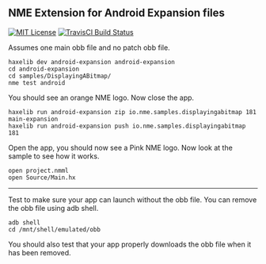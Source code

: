 ## NME Extension for Android Expansion files

[![MIT License](https://img.shields.io/badge/license-MIT-blue.svg?style=flat)](LICENSE.md)
[![TravisCI Build Status](https://travis-ci.org/thomasuster/cloner.svg?branch=master)](https://travis-ci.org/thomasuster/android-expansion )

Assumes one main obb file and no patch obb file.

```
haxelib dev android-expansion android-expansion
cd android-expansion
cd samples/DisplayingABitmap/
nme test android
```

You should see an orange NME logo. Now close the app.

```
haxelib run android-expansion zip io.nme.samples.displayingabitmap 181 main-expansion
haxelib run android-expansion push io.nme.samples.displayingabitmap 181
```

Open the app, you should now see a Pink NME logo.
Now look at the sample to see how it works.

```
open project.nmml
open Source/Main.hx
```

---

Test to make sure your app can launch without the obb file. You can remove the obb file using adb shell.
```
adb shell
cd /mnt/shell/emulated/obb
```
You should also test that your app properly downloads the obb file when it has been removed.